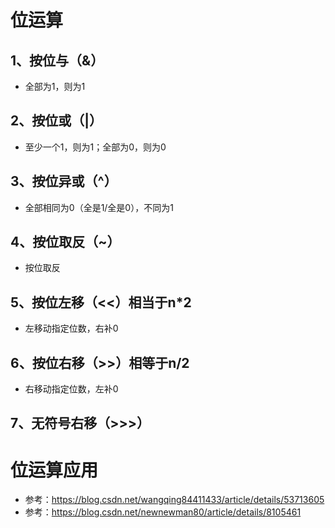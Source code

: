 # 位运算

## 1、按位与（&）
+ 全部为1，则为1 
## 2、按位或（|）
+ 至少一个1，则为1；全部为0，则为0
## 3、按位异或（^）
* 全部相同为0（全是1/全是0），不同为1
## 4、按位取反（~）
+ 按位取反
## 5、按位左移（<<）相当于n*2
- 左移动指定位数，右补0
## 6、按位右移（>>）相等于n/2
- 右移动指定位数，左补0
## 7、无符号右移（>>>）


# 位运算应用

- 参考：https://blog.csdn.net/wangqing84411433/article/details/53713605
- 参考：https://blog.csdn.net/newnewman80/article/details/8105461